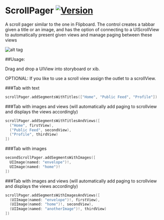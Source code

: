 # ScrollPager [![Version](http://cocoapod-badges.herokuapp.com/v/ScrollPager/badge.png)](http://cocoadocs.org/docsets/ScrollPager)
A scroll pager similar to the one in Flipboard. The control creates a tabbar given a title or an image, and has the option of connecting to a UIScrollView to automatically present given views and manage paging between these views

![alt tag](https://raw.github.com/aryaxt/ScrollPager/master/scrollPager.png)

##Usage:

Drag and drop a UIView into storyboard or xib.

OPTIONAL: If you like to use a scroll view assign the outlet to a scrollView.

###Tab with text
```swift
scrollPager.addSegmentsWithTitles(["Home", "Public Feed", "Profile"])
```

###Tab with images and views (will automatically add paging to scrollview and displays the views accordingly)
```swift
scrollPager.addSegmentsWithTitlesAndViews([
  ("Home", firstView),
  ("Public Feed", secondView),
  ("Profile", thirdView)
])
```

###Tab with images
```swift
secondScrollPager.addSegmentsWithImages([
  UIImage(named: "envelope")!,
  UIImage(named: "home")!
])
```

###Tab with images and views (will automatically add paging to scrollview and displays the views accordingly)
```swift
scrollPager.addSegmentsWithImagesAndViews([
  (UIImage(named: "envelope")!, firstView),
  (UIImage(named: "home")!, secondView),
  (UIImage(named: "anotherImage")!, thirdView)
])
```

